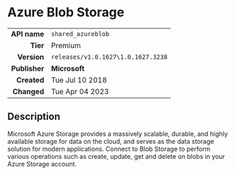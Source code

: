 # Azure Blob Storage
| | |
|-:|-|
|**API name**|`shared_azureblob`|
|**Tier**|Premium|
|**Version**|`releases/v1.0.1627\1.0.1627.3238`|
|**Publisher**|**Microsoft**|
|**Created**|Tue Jul 10 2018|
|**Changed**|Tue Apr 04 2023|

## Description
Microsoft Azure Storage provides a massively scalable, durable, and highly available storage for data on the cloud, and serves as the data storage solution for modern applications. Connect to Blob Storage to perform various operations such as create, update, get and delete on blobs in your Azure Storage account.
